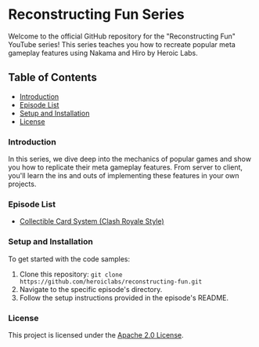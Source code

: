 # Reconstructing Fun Series

Welcome to the official GitHub repository for the "Reconstructing Fun" YouTube series! This series teaches you how to recreate popular meta gameplay features using Nakama and Hiro by Heroic Labs.

## Table of Contents

- [Introduction](#introduction)
- [Episode List](#episode-list)
- [Setup and Installation](#setup-and-installation)
- [License](#license)

### Introduction

In this series, we dive deep into the mechanics of popular games and show you how to replicate their meta gameplay features. From server to client, you'll learn the ins and outs of implementing these features in your own projects.

### Episode List

- [Collectible Card System (Clash Royale Style)](collectible-cards/README.md)

### Setup and Installation

To get started with the code samples:

1. Clone this repository: `git clone https://github.com/heroiclabs/reconstructing-fun.git`
2. Navigate to the specific episode's directory.
3. Follow the setup instructions provided in the episode's README.

### License

This project is licensed under the [Apache 2.0 License](LICENSE.md).
